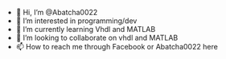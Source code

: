 - 👋 Hi, I’m @Abatcha0022
- 👀 I’m interested in programming/dev
- 🌱 I’m currently learning Vhdl and MATLAB 
- 💞️ I’m looking to collaborate on vhdl and MATLAB 
- 📫 How to reach me through Facebook or Abatcha0022 here

<!---
Abatcha0022/Abatcha0022 is a ✨ special ✨ repository because its `README.md` (this file) appears on your GitHub profile.
You can click the Preview link to take a look at your changes.
--->
